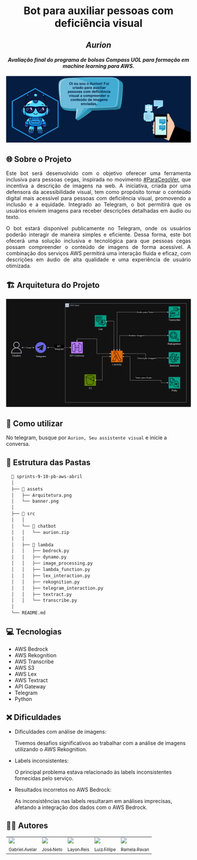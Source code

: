 <h1 align="center">Bot para auxiliar pessoas com deficiência visual </h1>
<h2 align="center"> <i>Aurion</i></h2>

<h4 align="center"> <i>Avaliação final do programa de bolsas Compass UOL para formação em machine learning para AWS.</i></h4>

![Imagem|Compass](assets/banner.png)

## 🌐 Sobre o Projeto
<p align="justify"> 
Este bot será desenvolvido com o objetivo oferecer uma ferramenta inclusiva para pessoas cegas, inspirada no movimento <a href="https://mwpt.com.br/criadora-do-projeto-pracegover-incentiva-descricao-de-imagens-na-web/">#ParaCegoVer</a>, que incentiva a descrição de imagens na web. A iniciativa, criada por uma defensora da acessibilidade visual, tem como propósito tornar o conteúdo digital mais acessível para pessoas com deficiência visual, promovendo a inclusão e a equidade. Integrado ao Telegram, o bot permitirá que os usuários enviem imagens para receber descrições detalhadas em áudio ou texto.
</p>

<p align="justify">
O bot estará disponível publicamente no Telegram, onde os usuários poderão interagir de maneira simples e eficiente. Dessa forma, este bot ofecerá uma solução inclusiva e tecnológica para que pessoas cegas possam compreender o conteúdo de imagens de forma acessível. A combinação dos serviços AWS permitirá uma interação fluida e eficaz, com descrições em áudio de alta qualidade e uma experiência de usuário otimizada.
</p>

## 🏗️ Arquitetura do Projeto
![Imagem|Compass](assets/Arquitetura.png)

## 🚀 Como utilizar
No telegram, busque por ``Aurion, Seu assistente visual`` e inicie a conversa.

## 📂 Estrutura das Pastas
```bash
  📁 sprints-9-10-pb-aws-abril
  │
  ├── 📁 assets
  │   ├── Arquitetura.png
  │   └── banner.png
  │          
  ├── 📁 src
  │   │
  │   └── 📁 chatbot
  │   │   └── aurion.zip
  │   │
  │   ├── 📁 lambda
  │   │   ├── bedrock.py
  │   │   ├── dynamo.py
  │   │   ├── image_processing.py
  │   │   ├── lambda_function.py
  │   │   ├── lex_interaction.py
  │   │   ├── rekognition.py
  │   │   ├── telegram_interaction.py
  │   │   ├── textract.py
  │   │   └── transcribe.py
  │                                                    
  └── README.md                                 
```

## 💻 Tecnologias
- AWS Bedrock
- AWS Rekognition
- AWS Transcribe
- AWS S3
- AWS Lex
- AWS Textract
- API Gateway
- Telegram
- Python

## ❌ Dificuldades
- Dificuldades com análise de imagens:
  <p>Tivemos desafios significativos ao trabalhar com a análise de imagens utilizando o AWS Rekognition.</p>
 
- Labels inconsistentes:
  <p>O principal problema estava relacionado às labels inconsistentes fornecidas pelo serviço.</p>
 
- Resultados incorretos no AWS Bedrock:
  <p>As inconsistências nas labels resultaram em análises imprecisas, afetando a integração dos dados com o AWS Bedrock.</p>

## 👨‍💻 Autores
<div>
  <table style="margin: 0 auto;">
    <tr>
      <td><a href="https://github.com/GabrielAvelarbr"><img loading="lazy" src="https://avatars.githubusercontent.com/u/117688731?v=4" width="115"><br><sub>Gabriel Avelar</sub></a></td>
      <td><a href="https://github.com/JoseJaan"><img loading="lazy" src="https://avatars.githubusercontent.com/u/120669342?v=4" width="115"><br><sub>José Neto</sub></a></td>
      <td><a href="https://github.com/Layonj300"><img loading="lazy" src="https://avatars.githubusercontent.com/u/106559843?v=4" width="115"><br><sub>Layon Reis</sub></a></td>
      <td><a href="https://github.com/LuizFillipe1"><img loading="lazy" src="https://avatars.githubusercontent.com/u/78454639?v=4" width="115"><br><sub>Luiz Fillipe</sub></a></td>
      <td><a href="https://github.com/PamelaPavan"><img loading="lazy" src="https://avatars.githubusercontent.com/u/97994995?v=4" width="115"><br><sub>Pamela Pavan</sub></a></td>
    </tr>
  </table>
</div>
